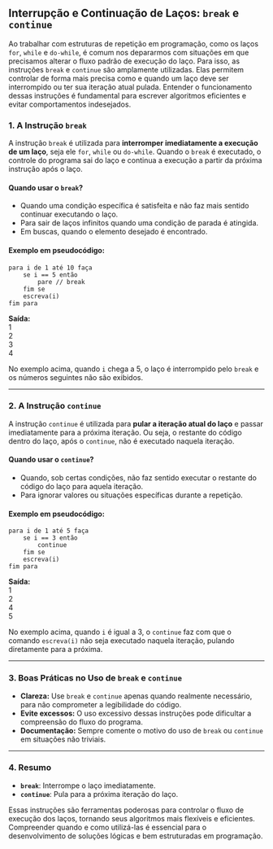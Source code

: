 
## Interrupção e Continuação de Laços: `break` e `continue`

Ao trabalhar com estruturas de repetição em programação, como os laços `for`, `while` e `do-while`, é comum nos depararmos com situações em que precisamos alterar o fluxo padrão de execução do laço. Para isso, as instruções `break` e `continue` são amplamente utilizadas. Elas permitem controlar de forma mais precisa como e quando um laço deve ser interrompido ou ter sua iteração atual pulada. Entender o funcionamento dessas instruções é fundamental para escrever algoritmos eficientes e evitar comportamentos indesejados.

### 1. A Instrução `break`

A instrução `break` é utilizada para **interromper imediatamente a execução de um laço**, seja ele `for`, `while` ou `do-while`. Quando o `break` é executado, o controle do programa sai do laço e continua a execução a partir da próxima instrução após o laço.

#### Quando usar o `break`?

- Quando uma condição específica é satisfeita e não faz mais sentido continuar executando o laço.
- Para sair de laços infinitos quando uma condição de parada é atingida.
- Em buscas, quando o elemento desejado é encontrado.

#### Exemplo em pseudocódigo:

```pseudocode
para i de 1 até 10 faça
    se i == 5 então
        pare // break
    fim se
    escreva(i)
fim para
```

**Saída:**  
1  
2  
3  
4  

No exemplo acima, quando `i` chega a 5, o laço é interrompido pelo `break` e os números seguintes não são exibidos.

---

### 2. A Instrução `continue`

A instrução `continue` é utilizada para **pular a iteração atual do laço** e passar imediatamente para a próxima iteração. Ou seja, o restante do código dentro do laço, após o `continue`, não é executado naquela iteração.

#### Quando usar o `continue`?

- Quando, sob certas condições, não faz sentido executar o restante do código do laço para aquela iteração.
- Para ignorar valores ou situações específicas durante a repetição.

#### Exemplo em pseudocódigo:

```pseudocode
para i de 1 até 5 faça
    se i == 3 então
        continue
    fim se
    escreva(i)
fim para
```

**Saída:**  
1  
2  
4  
5  

No exemplo acima, quando `i` é igual a 3, o `continue` faz com que o comando `escreva(i)` não seja executado naquela iteração, pulando diretamente para a próxima.

---

### 3. Boas Práticas no Uso de `break` e `continue`

- **Clareza:** Use `break` e `continue` apenas quando realmente necessário, para não comprometer a legibilidade do código.
- **Evite excessos:** O uso excessivo dessas instruções pode dificultar a compreensão do fluxo do programa.
- **Documentação:** Sempre comente o motivo do uso de `break` ou `continue` em situações não triviais.

---

### 4. Resumo

- **`break`**: Interrompe o laço imediatamente.
- **`continue`**: Pula para a próxima iteração do laço.

Essas instruções são ferramentas poderosas para controlar o fluxo de execução dos laços, tornando seus algoritmos mais flexíveis e eficientes. Compreender quando e como utilizá-las é essencial para o desenvolvimento de soluções lógicas e bem estruturadas em programação.
```
